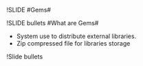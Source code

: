 !SLIDE
#Gems#

!SLIDE bullets
#What are Gems#

* System use to distribute external libraries.
* Zip compressed file for libraries storage

!Slide bullets
